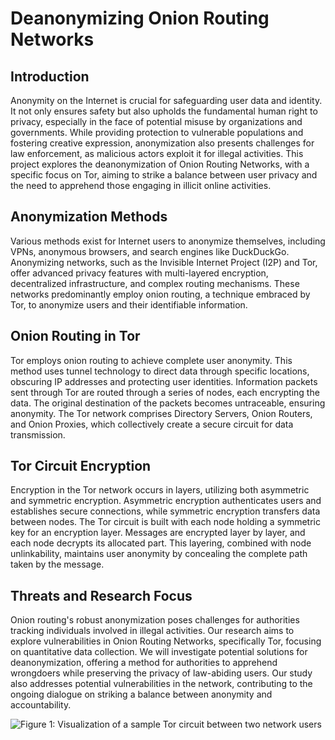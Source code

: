 # Deanonymizing Onion Routing Networks

## Introduction
Anonymity on the Internet is crucial for safeguarding user data and identity. It not only ensures safety but also upholds the fundamental human right to privacy, especially in the face of potential misuse by organizations and governments. While providing protection to vulnerable populations and fostering creative expression, anonymization also presents challenges for law enforcement, as malicious actors exploit it for illegal activities. This project explores the deanonymization of Onion Routing Networks, with a specific focus on Tor, aiming to strike a balance between user privacy and the need to apprehend those engaging in illicit online activities.

## Anonymization Methods
Various methods exist for Internet users to anonymize themselves, including VPNs, anonymous browsers, and search engines like DuckDuckGo. Anonymizing networks, such as the Invisible Internet Project (I2P) and Tor, offer advanced privacy features with multi-layered encryption, decentralized infrastructure, and complex routing mechanisms. These networks predominantly employ onion routing, a technique embraced by Tor, to anonymize users and their identifiable information.

## Onion Routing in Tor
Tor employs onion routing to achieve complete user anonymity. This method uses tunnel technology to direct data through specific locations, obscuring IP addresses and protecting user identities. Information packets sent through Tor are routed through a series of nodes, each encrypting the data. The original destination of the packets becomes untraceable, ensuring anonymity. The Tor network comprises Directory Servers, Onion Routers, and Onion Proxies, which collectively create a secure circuit for data transmission.

## Tor Circuit Encryption
Encryption in the Tor network occurs in layers, utilizing both asymmetric and symmetric encryption. Asymmetric encryption authenticates users and establishes secure connections, while symmetric encryption transfers data between nodes. The Tor circuit is built with each node holding a symmetric key for an encryption layer. Messages are encrypted layer by layer, and each node decrypts its allocated part. This layering, combined with node unlinkability, maintains user anonymity by concealing the complete path taken by the message.

## Threats and Research Focus
Onion routing's robust anonymization poses challenges for authorities tracking individuals involved in illegal activities. Our research aims to explore vulnerabilities in Onion Routing Networks, specifically Tor, focusing on quantitative data collection. We will investigate potential solutions for deanonymization, offering a method for authorities to apprehend wrongdoers while preserving the privacy of law-abiding users. Our study also addresses potential vulnerabilities in the network, contributing to the ongoing dialogue on striking a balance between anonymity and accountability.

![Figure 1: Visualization of a sample Tor circuit between two network users](https://davidleudolph.ch/dateien/projekte/how-tor-works-3-large-en.png)

